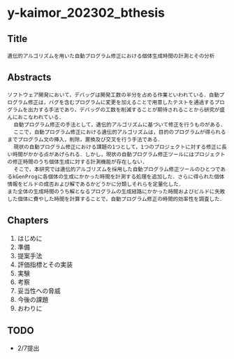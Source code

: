 # y-kaimor_202302_bthesis
## Title
```
遺伝的アルゴリズムを用いた自動プログラム修正における個体生成時間の計測とその分析
```
## Abstracts
```
ソフトウェア開発において，デバッグは開発工数の半分を占める作業といわれている．自動プログラム修正は，バグを含むプログラムに変更を加えることで用意したテストを通過するプログラムを出力する手法であり，デバッグの工数を削減することが期待されることから研究が盛んにおこなわれている．
  自動プログラム修正の手法として，遺伝的アルゴリズムに基づいて修正を行うものがある．
  ここで，自動プログラム修正における遺伝的アルゴリズムは，目的のプログラムが得られるまでプログラム文の挿入，削除，置換及び交叉を行う手法である．
  現状の自動プログラム修正における課題の1つとして，1つのプロジェクトに対する修正に長い時間がかかる点があげられる．しかし，現状の自動プログラム修正ツールにはプロジェクトの修正時間のうち個体生成に対する計測機能が存在しない．
  そこで，本研究では遺伝的アルゴリズムを採用した自動プログラム修正ツールのひとつであるkGenProgに各個体の生成にかかった時間を計測する処理を追加した．さらに得られた個体情報をビルドの成否および解であるかどうかに分類しそれらを定量化した．
また全体の生成時間のうち解となるプログラムの生成経路にかかった時間およびビルドに失敗した個体に費やした時間を計算することで，自動プログラム修正の時間的効率性を調査した．
```
## Chapters

1. はじめに
2. 準備
3. 提案手法  
4. 評価指標とその実装
5. 実験
6. 考察
7. 妥当性への脅威
8. 今後の課題
9. おわりに

## TODO
- 2/7提出
